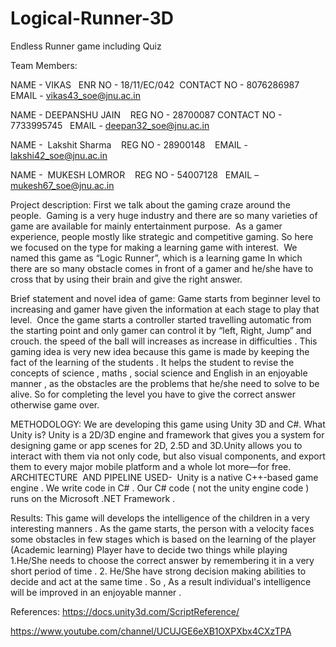 # Logical-Runner-3D
Endless Runner game including Quiz

Team Members:

NAME - VIKAS  
ENR NO - 18/11/EC/042 
CONTACT NO - 8076286987 
EMAIL - vikas43_soe@jnu.ac.in

NAME - DEEPANSHU JAIN   
REG NO - 28700087
CONTACT NO -  7733995745  
EMAIL - deepan32_soe@jnu.ac.in

NAME -  Lakshit Sharma   
REG NO - 28900148   
EMAIL - lakshi42_soe@jnu.ac.in

NAME -  MUKESH LOMROR   
REG NO - 54007128  
EMAIL – mukesh67_soe@jnu.ac.in



Project description:
First we talk about the gaming craze around the people. 
Gaming is a very huge industry and there are so many varieties of game are available for mainly entertainment purpose. 
As a gamer experience, people mostly like strategic and competitive gaming. So here we focused on the type for making a learning game with interest.  We named this game as “Logic Runner”, which is a learning game In which there are so many obstacle comes in front of a gamer and he/she have to cross that by using their brain and give the right answer. 



Brief statement and novel idea of game:
Game starts from beginner level to increasing and gamer have given the information at each stage to play that level.  Once the game starts a controller started travelling automatic from the starting point and only gamer can control it by “left, Right, Jump” and crouch.
the speed of the ball will increases as increase in difficulties . This gaming idea is very new idea because this game is made by keeping the fact of the learning of the students . It helps the student to revise the concepts of science , maths , social science and English in an enjoyable manner , as the obstacles are the problems that he/she need to solve to be alive.
So for completing the level you have to give the correct answer otherwise game over. 



METHODOLOGY:
We are developing this game using Unity 3D and C#.
What Unity is?
Unity is a 2D/3D engine and framework that gives you a system for designing game or app scenes for 2D, 2.5D and 3D.Unity allows you to interact with them via not only code, but also visual components, and export them to every major mobile platform and a whole lot more—for free.
ARCHITECTURE  AND PIPELINE USED- 
Unity is a native C++-based game engine . We write code in C# . Our C# code ( not the unity engine code ) runs on the Microsoft .NET Framework .




Results:
This game will develops the intelligence of the children in a very interesting manners . As the game starts, the person with a velocity faces some obstacles in few stages which is based on the learning of the player (Academic learning)
Player have to decide two things while playing  
1.He/She needs to choose the correct answer by remembering it in a very short period of time .
2. He/She have strong decision making abilities to decide and act at the same time .
So , As a result individual's intelligence will be improved in an enjoyable manner .




References:
https://docs.unity3d.com/ScriptReference/

https://www.youtube.com/channel/UCUJGE6eXB1OXPXbx4CXzTPA




